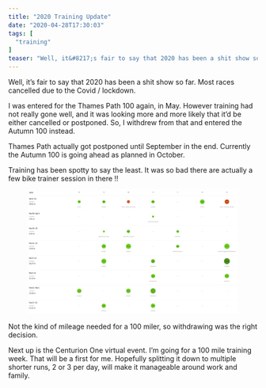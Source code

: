 ```yaml
---
title: "2020 Training Update"
date: "2020-04-28T17:30:03"
tags: [
  "training"
]
teaser: "Well, it&#8217;s fair to say that 2020 has been a shit show so far. Most races cancelled due to the Covid / lockdown. I was entered for the Thames Path 100 again, in May. However training had not really gone well, and it was looking more and more likely that it&#8217;d be either cancelled or [&hellip;]\n"
---
```

Well, it’s fair to say that 2020 has been a shit show so far. Most races cancelled due to the Covid / lockdown.

I was entered for the Thames Path 100 again, in May. However training had not really gone well, and it was looking more and more likely that it’d be either cancelled or postponed. So, I withdrew from that and entered the Autumn 100 instead.

Thames Path actually got postponed until September in the end. Currently the Autumn 100 is going ahead as planned in October.

Training has been spotty to say the least. It was so bad there are actually a few bike trainer session in there !!

<figure><img loading="lazy" decoding="async" src="assets/images/training-log-to-april.png" alt="training-log-to-april-2020"></figure>

Not the kind of mileage needed for a 100 miler, so withdrawing was the right decision.

Next up is the Centurion One virtual event. I’m going for a 100 mile training week. That will be a first for me. Hopefully splitting it down to multiple shorter runs, 2 or 3 per day, will make it manageable around work and family.
